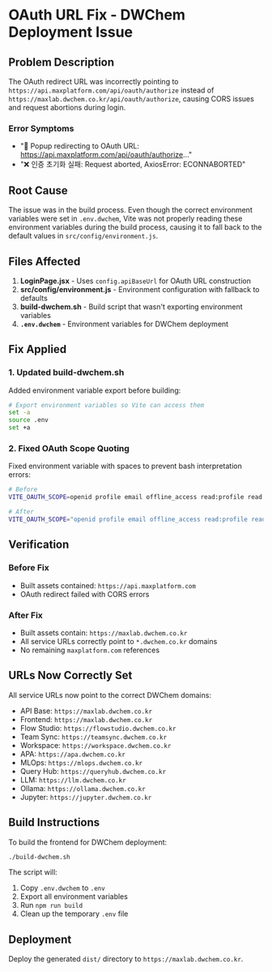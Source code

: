 # OAuth URL Fix - DWChem Deployment Issue

## Problem Description

The OAuth redirect URL was incorrectly pointing to `https://api.maxplatform.com/api/oauth/authorize` instead of `https://maxlab.dwchem.co.kr/api/oauth/authorize`, causing CORS issues and request abortions during login.

### Error Symptoms
- "🚀 Popup redirecting to OAuth URL: https://api.maxplatform.com/api/oauth/authorize..."
- "❌ 인증 초기화 실패: Request aborted, AxiosError: ECONNABORTED"

## Root Cause

The issue was in the build process. Even though the correct environment variables were set in `.env.dwchem`, Vite was not properly reading these environment variables during the build process, causing it to fall back to the default values in `src/config/environment.js`.

## Files Affected

1. **LoginPage.jsx** - Uses `config.apiBaseUrl` for OAuth URL construction
2. **src/config/environment.js** - Environment configuration with fallback to defaults
3. **build-dwchem.sh** - Build script that wasn't exporting environment variables
4. **`.env.dwchem`** - Environment variables for DWChem deployment

## Fix Applied

### 1. Updated build-dwchem.sh

Added environment variable export before building:

```bash
# Export environment variables so Vite can access them
set -a
source .env
set +a
```

### 2. Fixed OAuth Scope Quoting

Fixed environment variable with spaces to prevent bash interpretation errors:

```bash
# Before
VITE_OAUTH_SCOPE=openid profile email offline_access read:profile read:groups manage:workflows

# After  
VITE_OAUTH_SCOPE="openid profile email offline_access read:profile read:groups manage:workflows"
```

## Verification

### Before Fix
- Built assets contained: `https://api.maxplatform.com`
- OAuth redirect failed with CORS errors

### After Fix  
- Built assets contain: `https://maxlab.dwchem.co.kr`
- All service URLs correctly point to `*.dwchem.co.kr` domains
- No remaining `maxplatform.com` references

## URLs Now Correctly Set

All service URLs now point to the correct DWChem domains:

- API Base: `https://maxlab.dwchem.co.kr`
- Frontend: `https://maxlab.dwchem.co.kr`
- Flow Studio: `https://flowstudio.dwchem.co.kr`
- Team Sync: `https://teamsync.dwchem.co.kr`
- Workspace: `https://workspace.dwchem.co.kr`
- APA: `https://apa.dwchem.co.kr`
- MLOps: `https://mlops.dwchem.co.kr`
- Query Hub: `https://queryhub.dwchem.co.kr`
- LLM: `https://llm.dwchem.co.kr`
- Ollama: `https://ollama.dwchem.co.kr`
- Jupyter: `https://jupyter.dwchem.co.kr`

## Build Instructions

To build the frontend for DWChem deployment:

```bash
./build-dwchem.sh
```

The script will:
1. Copy `.env.dwchem` to `.env`
2. Export all environment variables
3. Run `npm run build`
4. Clean up the temporary `.env` file

## Deployment

Deploy the generated `dist/` directory to `https://maxlab.dwchem.co.kr`.